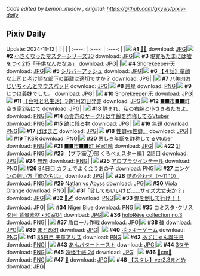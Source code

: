 *Code edited by Lemon_miaow , original: https://github.com/gxywy/pixiv-daily*
## Pixiv Daily 
Update: 2024-11-12
|      |      |      |
| :----: | :----: | :----: |
|![](https://pximg.lemonmiaow.xyz/c/240x480/img-master/img/2024/11/10/00/00/38/124145264_p0_master1200.jpg) **#1** [🍒🐰](https://www.pixiv.net/artworks/124145264) download: [JPG](https://pximg.lemonmiaow.xyz/img-original/img/2024/11/10/00/00/38/124145264_p0.jpg)|![](https://pximg.lemonmiaow.xyz/c/240x480/img-master/img/2024/11/11/15/39/21/124196050_p0_master1200.jpg) **#2** [小さくなったマスターシリーズ30](https://www.pixiv.net/artworks/124196050) download: [JPG](https://pximg.lemonmiaow.xyz/img-original/img/2024/11/11/15/39/21/124196050_p0.jpg)|![](https://pximg.lemonmiaow.xyz/c/240x480/img-master/img/2024/11/10/20/37/25/124166371_p0_master1200.jpg) **#3** [現実もたまには嘘をつく215「子供なんだなぁ」](https://www.pixiv.net/artworks/124166371) download: [JPG](https://pximg.lemonmiaow.xyz/img-original/img/2024/11/10/20/37/25/124166371_p0.jpg)|
|![](https://pximg.lemonmiaow.xyz/c/240x480/img-master/img/2024/11/10/00/00/27/124145211_p0_master1200.jpg) **#4** [Shorekeeper·天](https://www.pixiv.net/artworks/124145211) download: [JPG](https://pximg.lemonmiaow.xyz/img-original/img/2024/11/10/00/00/27/124145211_p0.jpg)|![](https://pximg.lemonmiaow.xyz/c/240x480/img-master/img/2024/11/11/00/00/31/124179990_p0_master1200.jpg) **#5** [シルバーアッシュ](https://www.pixiv.net/artworks/124179990) download: [JPG](https://pximg.lemonmiaow.xyz/img-original/img/2024/11/11/00/00/31/124179990_p0.jpg)|![](https://pximg.lemonmiaow.xyz/c/240x480/img-master/img/2024/11/11/00/05/28/124180539_p0_master1200.jpg) **#6** [【４話】童顔な上司と老け顔な部下の距離は適切ですか？](https://www.pixiv.net/artworks/124180539) download: [JPG](https://pximg.lemonmiaow.xyz/img-original/img/2024/11/11/00/05/28/124180539_p0.jpg)|
|![](https://pximg.lemonmiaow.xyz/c/240x480/img-master/img/2024/11/11/01/02/52/124182753_p0_master1200.jpg) **#7** [バ美肉おじいちゃんとマウスパッド](https://www.pixiv.net/artworks/124182753) download: [JPG](https://pximg.lemonmiaow.xyz/img-original/img/2024/11/11/01/02/52/124182753_p0.jpg)|![](https://pximg.lemonmiaow.xyz/c/240x480/img-master/img/2024/11/11/00/07/52/124180676_p0_master1200.jpg) **#8** [惑星](https://www.pixiv.net/artworks/124180676) download: [PNG](https://pximg.lemonmiaow.xyz/img-original/img/2024/11/11/00/07/52/124180676_p0.png)|![](https://pximg.lemonmiaow.xyz/c/240x480/img-master/img/2024/11/10/00/02/50/124145522_p0_master1200.jpg) **#9** [じつは義妹でした。](https://www.pixiv.net/artworks/124145522) download: [JPG](https://pximg.lemonmiaow.xyz/img-original/img/2024/11/10/00/02/50/124145522_p0.jpg)|
|![](https://pximg.lemonmiaow.xyz/c/240x480/img-master/img/2024/11/11/00/00/41/124180042_p0_master1200.jpg) **#10** [Shorekeeper·乐](https://www.pixiv.net/artworks/124180042) download: [JPG](https://pximg.lemonmiaow.xyz/img-original/img/2024/11/11/00/00/41/124180042_p0.jpg)|![](https://pximg.lemonmiaow.xyz/c/240x480/img-master/img/2024/11/11/14/04/06/124194580_p0_master1200.jpg) **#11** [【会社と私生活】3巻1月21日発売](https://www.pixiv.net/artworks/124194580) download: [JPG](https://pximg.lemonmiaow.xyz/img-original/img/2024/11/11/14/04/06/124194580_p0.jpg)|![](https://pximg.lemonmiaow.xyz/c/240x480/img-master/img/2024/11/10/08/03/06/124153510_p0_master1200.jpg) **#12** [■■市■■町  空き家2階にて](https://www.pixiv.net/artworks/124153510) download: [JPG](https://pximg.lemonmiaow.xyz/img-original/img/2024/11/10/08/03/06/124153510_p0.jpg)|
|![](https://pximg.lemonmiaow.xyz/c/240x480/img-master/img/2024/11/10/00/00/34/124145249_p0_master1200.jpg) **#13** [静まれ、私の右腕と小さき者たちよ。](https://www.pixiv.net/artworks/124145249) download: [PNG](https://pximg.lemonmiaow.xyz/img-original/img/2024/11/10/00/00/34/124145249_p0.png)|![](https://pximg.lemonmiaow.xyz/c/240x480/img-master/img/2024/11/10/21/08/59/124172961_p0_master1200.jpg) **#14** [◎貴方のサークルは年齢を詐称してるVtuber](https://www.pixiv.net/artworks/124172961) download: [PNG](https://pximg.lemonmiaow.xyz/img-original/img/2024/11/10/21/08/59/124172961_p0.png)|![](https://pximg.lemonmiaow.xyz/c/240x480/img-master/img/2024/11/11/22/42/35/124208838_p0_master1200.jpg) **#15** [跡に残る物](https://www.pixiv.net/artworks/124208838) download: [JPG](https://pximg.lemonmiaow.xyz/img-original/img/2024/11/11/22/42/35/124208838_p0.jpg)|
|![](https://pximg.lemonmiaow.xyz/c/240x480/img-master/img/2024/11/10/00/22/18/124146295_p0_master1200.jpg) **#16** [無題](https://www.pixiv.net/artworks/124146295) download: [PNG](https://pximg.lemonmiaow.xyz/img-original/img/2024/11/10/00/22/18/124146295_p0.png)|![](https://pximg.lemonmiaow.xyz/c/240x480/img-master/img/2024/11/10/00/59/26/124147406_p0_master1200.jpg) **#17** [ばばまご](https://www.pixiv.net/artworks/124147406) download: [JPG](https://pximg.lemonmiaow.xyz/img-original/img/2024/11/10/00/59/26/124147406_p0.jpg)|![](https://pximg.lemonmiaow.xyz/c/240x480/img-master/img/2024/11/10/21/48/38/124174474_p0_master1200.jpg) **#18** [性癖vs性癖。](https://www.pixiv.net/artworks/124174474) download: [JPG](https://pximg.lemonmiaow.xyz/img-original/img/2024/11/10/21/48/38/124174474_p0.jpg)|
|![](https://pximg.lemonmiaow.xyz/c/240x480/img-master/img/2024/11/10/00/00/31/124145236_p0_master1200.jpg) **#19** [TKSR](https://www.pixiv.net/artworks/124145236) download: [PNG](https://pximg.lemonmiaow.xyz/img-original/img/2024/11/10/00/00/31/124145236_p0.png)|![](https://pximg.lemonmiaow.xyz/c/240x480/img-master/img/2024/11/11/21/12/19/124205476_p0_master1200.jpg) **#20** [悪しき年齢を詐称してるVtuber](https://www.pixiv.net/artworks/124205476) download: [PNG](https://pximg.lemonmiaow.xyz/img-original/img/2024/11/11/21/12/19/124205476_p0.png)|![](https://pximg.lemonmiaow.xyz/c/240x480/img-master/img/2024/11/11/08/03/38/124189283_p0_master1200.jpg) **#21** [■■市■■町 民家1階](https://www.pixiv.net/artworks/124189283) download: [JPG](https://pximg.lemonmiaow.xyz/img-original/img/2024/11/11/08/03/38/124189283_p0.jpg)|
|![](https://pximg.lemonmiaow.xyz/c/240x480/img-master/img/2024/11/11/01/18/23/124183179_p0_master1200.jpg) **#22** [ﾕ!](https://www.pixiv.net/artworks/124183179) download: [PNG](https://pximg.lemonmiaow.xyz/img-original/img/2024/11/11/01/18/23/124183179_p0.png)|![](https://pximg.lemonmiaow.xyz/c/240x480/img-master/img/2024/11/11/18/57/02/124200705_p0_master1200.jpg) **#23** [【ブラ猫⑦部 くろべぇスター編】2話目](https://www.pixiv.net/artworks/124200705) download: [JPG](https://pximg.lemonmiaow.xyz/img-original/img/2024/11/11/18/57/02/124200705_p0.jpg)|![](https://pximg.lemonmiaow.xyz/c/240x480/img-master/img/2024/11/10/00/00/31/124145233_p0_master1200.jpg) **#24** [無題](https://www.pixiv.net/artworks/124145233) download: [PNG](https://pximg.lemonmiaow.xyz/img-original/img/2024/11/10/00/00/31/124145233_p0.png)|
|![](https://pximg.lemonmiaow.xyz/c/240x480/img-master/img/2024/11/10/00/00/20/124145173_p0_master1200.jpg) **#25** [アロプラツインテール](https://www.pixiv.net/artworks/124145173) download: [PNG](https://pximg.lemonmiaow.xyz/img-original/img/2024/11/10/00/00/20/124145173_p0.png)|![](https://pximg.lemonmiaow.xyz/c/240x480/img-master/img/2024/11/10/16/13/28/124163461_p0_master1200.jpg) **#26** [84日目 カフェでよく会うあの子](https://www.pixiv.net/artworks/124163461) download: [PNG](https://pximg.lemonmiaow.xyz/img-original/img/2024/11/10/16/13/28/124163461_p0.png)|![](https://pximg.lemonmiaow.xyz/c/240x480/img-master/img/2024/11/11/11/12/38/124191718_p0_master1200.jpg) **#27** [ニンゲンの飼い方『俺の名は』](https://www.pixiv.net/artworks/124191718) download: [JPG](https://pximg.lemonmiaow.xyz/img-original/img/2024/11/11/11/12/38/124191718_p0.jpg)|
|![](https://pximg.lemonmiaow.xyz/c/240x480/img-master/img/2024/11/10/20/32/04/124171607_p0_master1200.jpg) **#28** [詰め合わせ（～11.10）](https://www.pixiv.net/artworks/124171607) download: [PNG](https://pximg.lemonmiaow.xyz/img-original/img/2024/11/10/20/32/04/124171607_p0.png)|![](https://pximg.lemonmiaow.xyz/c/240x480/img-master/img/2024/11/11/15/39/25/124196052_p0_master1200.jpg) **#29** [Natlan vs Abyss](https://www.pixiv.net/artworks/124196052) download: [JPG](https://pximg.lemonmiaow.xyz/img-original/img/2024/11/11/15/39/25/124196052_p0.jpg)|![](https://pximg.lemonmiaow.xyz/c/240x480/img-master/img/2024/11/10/21/38/24/124174079_p0_master1200.jpg) **#30** [Viola Orange](https://www.pixiv.net/artworks/124174079) download: [PNG](https://pximg.lemonmiaow.xyz/img-original/img/2024/11/10/21/38/24/124174079_p0.png)|
|![](https://pximg.lemonmiaow.xyz/c/240x480/img-master/img/2024/11/11/17/09/49/124197838_p0_master1200.jpg) **#31** [｢貸してもいいけど……サイズ大丈夫か？｣](https://www.pixiv.net/artworks/124197838) download: [JPG](https://pximg.lemonmiaow.xyz/img-original/img/2024/11/11/17/09/49/124197838_p0.jpg)|![](https://pximg.lemonmiaow.xyz/c/240x480/img-master/img/2024/11/10/23/04/50/124177658_p0_master1200.jpg) **#32** [👻🖋](https://www.pixiv.net/artworks/124177658) download: [PNG](https://pximg.lemonmiaow.xyz/img-original/img/2024/11/10/23/04/50/124177658_p0.png)|![](https://pximg.lemonmiaow.xyz/c/240x480/img-master/img/2024/11/10/00/14/54/124146036_p0_master1200.jpg) **#33** [俺を倒して行け！！](https://www.pixiv.net/artworks/124146036) download: [JPG](https://pximg.lemonmiaow.xyz/img-original/img/2024/11/10/00/14/54/124146036_p0.jpg)|
|![](https://pximg.lemonmiaow.xyz/c/240x480/img-master/img/2024/11/10/12/45/21/124158947_p0_master1200.jpg) **#34** [Niger Blue](https://www.pixiv.net/artworks/124158947) download: [PNG](https://pximg.lemonmiaow.xyz/img-original/img/2024/11/10/12/45/21/124158947_p0.png)|![](https://pximg.lemonmiaow.xyz/c/240x480/img-master/img/2024/11/10/06/00/13/124152085_p0_master1200.jpg) **#35** [コミスタ･クリスタ用_背景素材・和室04](https://www.pixiv.net/artworks/124152085) download: [JPG](https://pximg.lemonmiaow.xyz/img-original/img/2024/11/10/06/00/13/124152085_p0.jpg)|![](https://pximg.lemonmiaow.xyz/c/240x480/img-master/img/2024/11/11/00/01/03/124180110_p0_master1200.jpg) **#36** [holoRêve  collection no.3](https://www.pixiv.net/artworks/124180110) download: [PNG](https://pximg.lemonmiaow.xyz/img-original/img/2024/11/11/00/01/03/124180110_p0.png)|
|![](https://pximg.lemonmiaow.xyz/c/240x480/img-master/img/2024/11/10/07/41/10/124153197_p0_master1200.jpg) **#37** [盾ロール作戦](https://www.pixiv.net/artworks/124153197) download: [JPG](https://pximg.lemonmiaow.xyz/img-original/img/2024/11/10/07/41/10/124153197_p0.jpg)|![](https://pximg.lemonmiaow.xyz/c/240x480/img-master/img/2024/11/11/20/23/18/124203678_p0_master1200.jpg) **#38** [破](https://www.pixiv.net/artworks/124203678) download: [JPG](https://pximg.lemonmiaow.xyz/img-original/img/2024/11/11/20/23/18/124203678_p0.jpg)|![](https://pximg.lemonmiaow.xyz/c/240x480/img-master/img/2024/11/10/22/56/52/124177280_p0_master1200.jpg) **#39** [まとめ31](https://www.pixiv.net/artworks/124177280) download: [JPG](https://pximg.lemonmiaow.xyz/img-original/img/2024/11/10/22/56/52/124177280_p0.jpg)|
|![](https://pximg.lemonmiaow.xyz/c/240x480/img-master/img/2024/11/11/16/06/33/124196538_p0_master1200.jpg) **#40** [ポッキーゲーム](https://www.pixiv.net/artworks/124196538) download: [PNG](https://pximg.lemonmiaow.xyz/img-original/img/2024/11/11/16/06/33/124196538_p0.png)|![](https://pximg.lemonmiaow.xyz/c/240x480/img-master/img/2024/11/11/15/43/50/124196118_p0_master1200.jpg) **#41** [85日目 天童アリス](https://www.pixiv.net/artworks/124196118) download: [PNG](https://pximg.lemonmiaow.xyz/img-original/img/2024/11/11/15/43/50/124196118_p0.png)|![](https://pximg.lemonmiaow.xyz/c/240x480/img-master/img/2024/11/11/00/03/46/124180407_p0_master1200.jpg) **#42** [あずにゃん誕生日](https://www.pixiv.net/artworks/124180407) download: [PNG](https://pximg.lemonmiaow.xyz/img-original/img/2024/11/11/00/03/46/124180407_p0.png)|
|![](https://pximg.lemonmiaow.xyz/c/240x480/img-master/img/2024/11/10/17/40/09/124165771_p0_master1200.jpg) **#43** [あんバタートースト](https://www.pixiv.net/artworks/124165771) download: [JPG](https://pximg.lemonmiaow.xyz/img-original/img/2024/11/10/17/40/09/124165771_p0.jpg)|![](https://pximg.lemonmiaow.xyz/c/240x480/img-master/img/2024/11/10/16/00/27/124163130_p0_master1200.jpg) **#44** [3タテ](https://www.pixiv.net/artworks/124163130) download: [PNG](https://pximg.lemonmiaow.xyz/img-original/img/2024/11/10/16/00/27/124163130_p0.png)|![](https://pximg.lemonmiaow.xyz/c/240x480/img-master/img/2024/11/11/00/03/40/124180397_p0_master1200.jpg) **#45** [妖怪手帳 24](https://www.pixiv.net/artworks/124180397) download: [JPG](https://pximg.lemonmiaow.xyz/img-original/img/2024/11/11/00/03/40/124180397_p0.jpg)|
|![](https://pximg.lemonmiaow.xyz/c/240x480/img-master/img/2024/11/10/20/23/24/124171297_p0_master1200.jpg) **#46** [🎀cm🎀](https://www.pixiv.net/artworks/124171297) download: [PNG](https://pximg.lemonmiaow.xyz/img-original/img/2024/11/10/20/23/24/124171297_p0.png)|![](https://pximg.lemonmiaow.xyz/c/240x480/img-master/img/2024/11/10/01/28/58/124145260_p0_master1200.jpg) **#47** [💜](https://www.pixiv.net/artworks/124145260) download: [JPG](https://pximg.lemonmiaow.xyz/img-original/img/2024/11/10/01/28/58/124145260_p0.jpg)|![](https://pximg.lemonmiaow.xyz/c/240x480/img-master/img/2024/11/10/19/26/37/124169297_p0_master1200.jpg) **#48** [【スタレ】ver2.3まとめ](https://www.pixiv.net/artworks/124169297) download: [JPG](https://pximg.lemonmiaow.xyz/img-original/img/2024/11/10/19/26/37/124169297_p0.jpg)|
